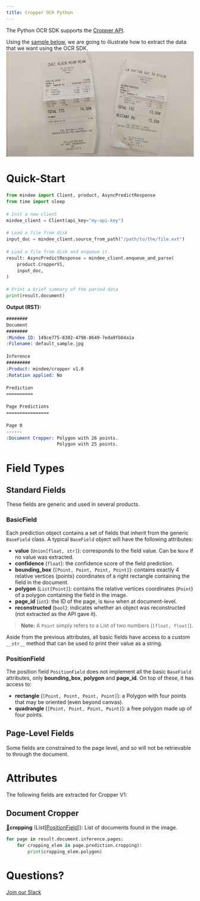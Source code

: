 ```yaml
---
title: Cropper OCR Python
---
```

The Python OCR SDK supports the [Cropper API](https://platform.mindee.com/mindee/cropper).

Using the [sample below](https://github.com/mindee/client-lib-test-data/blob/main/products/cropper/default_sample.jpg), we are going to illustrate how to extract the data that we want using the OCR SDK.
![Cropper sample](https://github.com/mindee/client-lib-test-data/blob/main/products/cropper/default_sample.jpg?raw=true)

# Quick-Start
```py
from mindee import Client, product, AsyncPredictResponse
from time import sleep

# Init a new client
mindee_client = Client(api_key="my-api-key")

# Load a file from disk
input_doc = mindee_client.source_from_path("/path/to/the/file.ext")

# Load a file from disk and enqueue it.
result: AsyncPredictResponse = mindee_client.enqueue_and_parse(
    product.CropperV1,
    input_doc,
)

# Print a brief summary of the parsed data
print(result.document)
```

**Output (RST):**
```rst
########
Document
########
:Mindee ID: 149ce775-8302-4798-8649-7eda9fb84a1a
:Filename: default_sample.jpg

Inference
#########
:Product: mindee/cropper v1.0
:Rotation applied: No

Prediction
==========

Page Predictions
================

Page 0
------
:Document Cropper: Polygon with 26 points.
                   Polygon with 25 points.
```

# Field Types
## Standard Fields
These fields are generic and used in several products.

### BasicField
Each prediction object contains a set of fields that inherit from the generic `BaseField` class.
A typical `BaseField` object will have the following attributes:

* **value** (`Union[float, str]`): corresponds to the field value. Can be `None` if no value was extracted.
* **confidence** (`float`): the confidence score of the field prediction.
* **bounding_box** (`[Point, Point, Point, Point]`): contains exactly 4 relative vertices (points) coordinates of a right rectangle containing the field in the document.
* **polygon** (`List[Point]`): contains the relative vertices coordinates (`Point`) of a polygon containing the field in the image.
* **page_id** (`int`): the ID of the page, is `None` when at document-level.
* **reconstructed** (`bool`): indicates whether an object was reconstructed (not extracted as the API gave it).

> **Note:** A `Point` simply refers to a List of two numbers (`[float, float]`).


Aside from the previous attributes, all basic fields have access to a custom `__str__` method that can be used to print their value as a string.


### PositionField
The position field `PositionField` does not implement all the basic `BaseField` attributes, only **bounding_box**, **polygon** and **page_id**. On top of these, it has access to:

* **rectangle** (`[Point, Point, Point, Point]`): a Polygon with four points that may be oriented (even beyond canvas).
* **quadrangle** (`[Point, Point, Point, Point]`): a free polygon made up of four points.

## Page-Level Fields
Some fields are constrained to the page level, and so will not be retrievable to through the document.

# Attributes
The following fields are extracted for Cropper V1:

## Document Cropper
[📄](#page-level-fields "This field is only present on individual pages.")**cropping** (List[[PositionField](#positionfield)]): List of documents found in the image.

```py
for page in result.document.inference.pages:
    for cropping_elem in page.prediction.cropping):
        print(cropping_elem.polygon)
```

# Questions?
[Join our Slack](https://join.slack.com/t/mindee-community/shared_invite/zt-1jv6nawjq-FDgFcF2T5CmMmRpl9LLptw)
